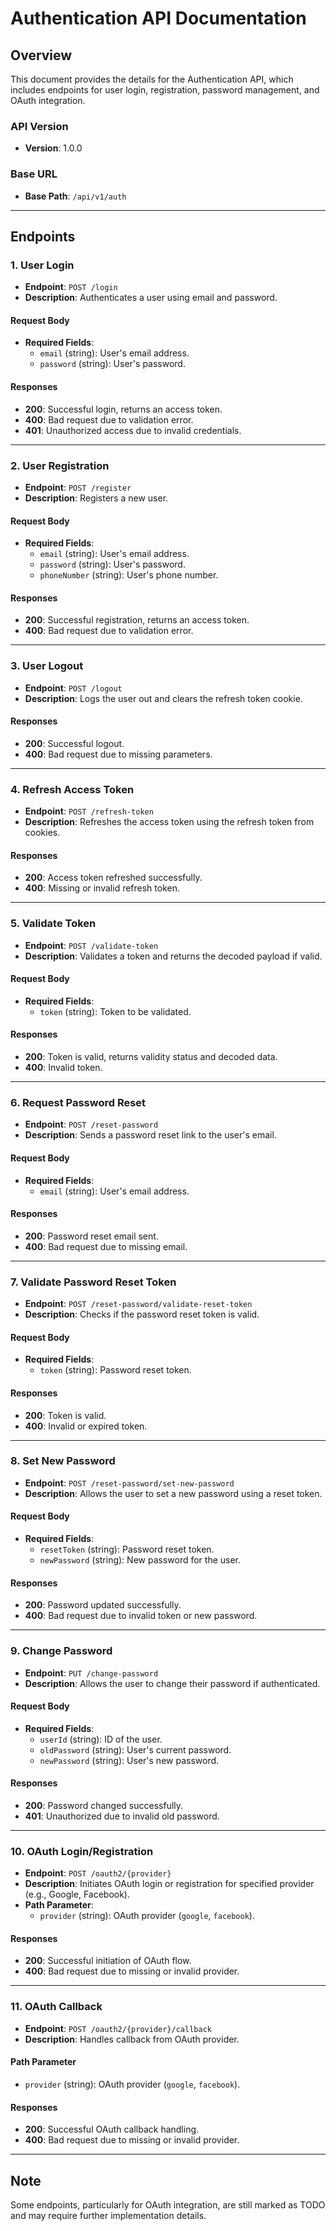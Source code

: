 # Authentication API Documentation

## Overview
This document provides the details for the Authentication API, which includes endpoints for user login, registration, password management, and OAuth integration.

### API Version
- **Version**: 1.0.0

### Base URL
- **Base Path**: `/api/v1/auth`

---

## Endpoints

### 1. User Login
- **Endpoint**: `POST /login`
- **Description**: Authenticates a user using email and password.

#### Request Body
- **Required Fields**:
  - `email` (string): User's email address.
  - `password` (string): User's password.

#### Responses
- **200**: Successful login, returns an access token.
- **400**: Bad request due to validation error.
- **401**: Unauthorized access due to invalid credentials.

---

### 2. User Registration
- **Endpoint**: `POST /register`
- **Description**: Registers a new user.

#### Request Body
- **Required Fields**:
  - `email` (string): User's email address.
  - `password` (string): User's password.
  - `phoneNumber` (string): User's phone number.

#### Responses
- **200**: Successful registration, returns an access token.
- **400**: Bad request due to validation error.

---

### 3. User Logout
- **Endpoint**: `POST /logout`
- **Description**: Logs the user out and clears the refresh token cookie.

#### Responses
- **200**: Successful logout.
- **400**: Bad request due to missing parameters.

---

### 4. Refresh Access Token
- **Endpoint**: `POST /refresh-token`
- **Description**: Refreshes the access token using the refresh token from cookies.

#### Responses
- **200**: Access token refreshed successfully.
- **400**: Missing or invalid refresh token.

---

### 5. Validate Token
- **Endpoint**: `POST /validate-token`
- **Description**: Validates a token and returns the decoded payload if valid.

#### Request Body
- **Required Fields**:
  - `token` (string): Token to be validated.

#### Responses
- **200**: Token is valid, returns validity status and decoded data.
- **400**: Invalid token.

---

### 6. Request Password Reset
- **Endpoint**: `POST /reset-password`
- **Description**: Sends a password reset link to the user's email.

#### Request Body
- **Required Fields**:
  - `email` (string): User's email address.

#### Responses
- **200**: Password reset email sent.
- **400**: Bad request due to missing email.

---

### 7. Validate Password Reset Token
- **Endpoint**: `POST /reset-password/validate-reset-token`
- **Description**: Checks if the password reset token is valid.

#### Request Body
- **Required Fields**:
  - `token` (string): Password reset token.

#### Responses
- **200**: Token is valid.
- **400**: Invalid or expired token.

---

### 8. Set New Password
- **Endpoint**: `POST /reset-password/set-new-password`
- **Description**: Allows the user to set a new password using a reset token.

#### Request Body
- **Required Fields**:
  - `resetToken` (string): Password reset token.
  - `newPassword` (string): New password for the user.

#### Responses
- **200**: Password updated successfully.
- **400**: Bad request due to invalid token or new password.

---

### 9. Change Password
- **Endpoint**: `PUT /change-password`
- **Description**: Allows the user to change their password if authenticated.

#### Request Body
- **Required Fields**:
  - `userId` (string): ID of the user.
  - `oldPassword` (string): User's current password.
  - `newPassword` (string): User's new password.

#### Responses
- **200**: Password changed successfully.
- **401**: Unauthorized due to invalid old password.

---

### 10. OAuth Login/Registration
- **Endpoint**: `POST /oauth2/{provider}`
- **Description**: Initiates OAuth login or registration for specified provider (e.g., Google, Facebook).
- **Path Parameter**:
  - `provider` (string): OAuth provider (`google`, `facebook`).

#### Responses
- **200**: Successful initiation of OAuth flow.
- **400**: Bad request due to missing or invalid provider.

---

### 11. OAuth Callback
- **Endpoint**: `POST /oauth2/{provider}/callback`
- **Description**: Handles callback from OAuth provider.

#### Path Parameter
- `provider` (string): OAuth provider (`google`, `facebook`).

#### Responses
- **200**: Successful OAuth callback handling.
- **400**: Bad request due to missing or invalid provider.

---

## Note
Some endpoints, particularly for OAuth integration, are still marked as TODO and may require further implementation details.
